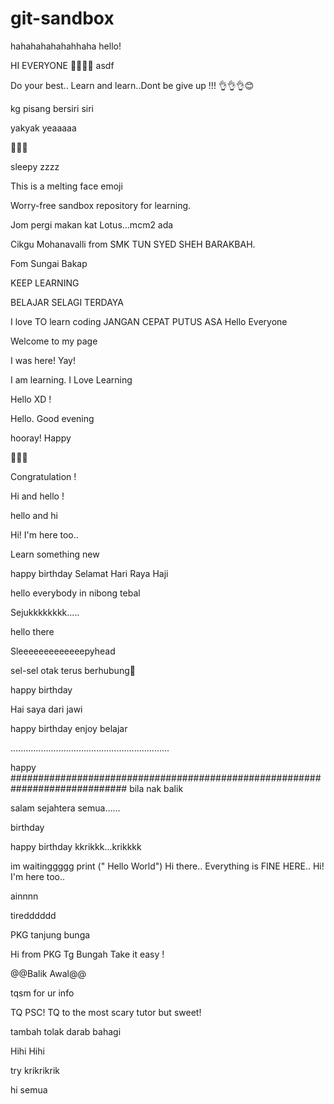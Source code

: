 # git-sandbox
hahahahahahahhaha
hello!

HI EVERYONE  🤩🤩🤩🤩
asdf

Do your best.. Learn and learn..Dont be give up !!! 👌👌👌😊

kg pisang bersiri siri

yakyak yeaaaaa

🫠🫠🫠

sleepy zzzz

This is a melting face emoji

Worry-free sandbox repository for learning.

Jom pergi makan kat Lotus...mcm2 ada

Cikgu Mohanavalli from SMK TUN SYED SHEH BARAKBAH.

Fom Sungai Bakap

KEEP LEARNING

BELAJAR SELAGI TERDAYA

I love TO learn coding
JANGAN CEPAT PUTUS ASA
Hello Everyone

Welcome to my page

I was here! Yay!

I am learning.
I Love Learning

Hello XD !

Hello. Good evening

hooray!
Happy

🤩🤩🤩

Congratulation !

Hi and hello !

hello and hi

Hi! I'm here too..

Learn something new

happy birthday
Selamat Hari Raya Haji

hello everybody in nibong tebal

Sejukkkkkkkk.....

hello there

Sleeeeeeeeeeeeepyhead

sel-sel otak terus berhubung🤣

happy birthday

Hai saya dari jawi


happy birthday
enjoy belajar

...............................................................


happy 
#############################################################################
bila nak balik

salam sejahtera semua......

birthday

happy birthday
kkrikkk...krikkkk

im waitinggggg
print (" Hello World")
Hi there.. Everything is FINE HERE.. 
Hi! I'm here too..

ainnnn

tiredddddd

PKG tanjung bunga

Hi from PKG Tg Bungah
Take it easy !


@@Balik Awal@@

tqsm for ur info

TQ PSC! TQ to the most scary tutor but sweet!

tambah tolak darab bahagi


Hihi 
Hihi

try
krikrikrik

hi semua
